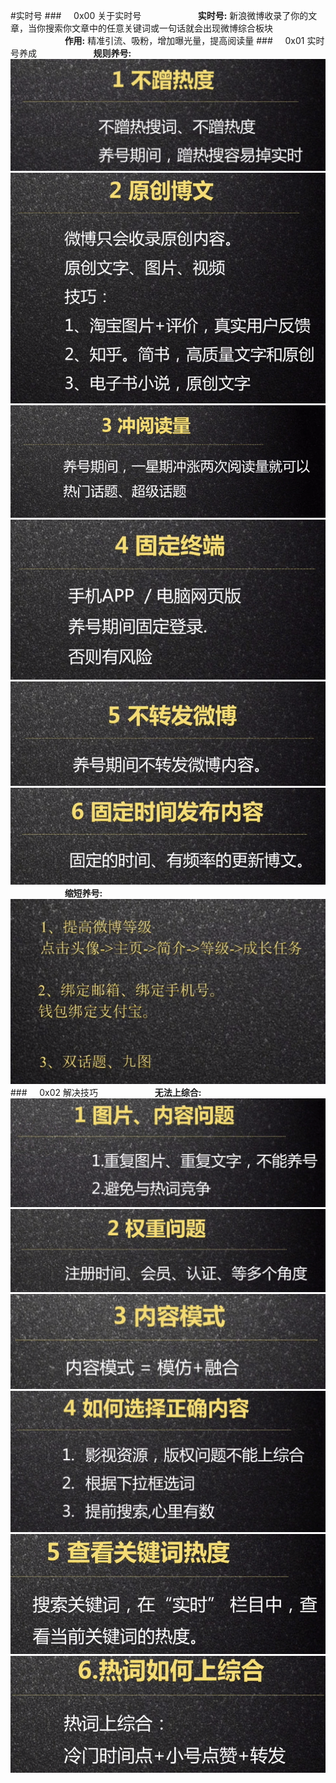 #实时号
###&nbsp;&nbsp;&nbsp;&nbsp;&nbsp;0x00 关于实时号
&nbsp;&nbsp;&nbsp;&nbsp;&nbsp;&nbsp;&nbsp;&nbsp;&nbsp;&nbsp;&nbsp;&nbsp;&nbsp;&nbsp;&nbsp;&nbsp;&nbsp;&nbsp;&nbsp;&nbsp;&nbsp;&nbsp;**实时号:** 新浪微博收录了你的文章，当你搜索你文章中的任意关键词或一句话就会出现微博综合板块
&nbsp;&nbsp;&nbsp;&nbsp;&nbsp;&nbsp;&nbsp;&nbsp;&nbsp;&nbsp;&nbsp;&nbsp;&nbsp;&nbsp;&nbsp;&nbsp;&nbsp;&nbsp;&nbsp;&nbsp;&nbsp;&nbsp;**作用:** 精准引流、吸粉，增加曝光量，提高阅读量
###&nbsp;&nbsp;&nbsp;&nbsp;&nbsp;0x01 实时号养成
&nbsp;&nbsp;&nbsp;&nbsp;&nbsp;&nbsp;&nbsp;&nbsp;&nbsp;&nbsp;&nbsp;&nbsp;&nbsp;&nbsp;&nbsp;&nbsp;&nbsp;&nbsp;&nbsp;&nbsp;&nbsp;&nbsp;**规则养号:** ![](/assets/bcrd.png)
![](/assets/ycbw.png)
![](/assets/cydl.png)
![](/assets/gdzd.png)
![](/assets/bzf.png)
![](/assets/gdsj.png)
&nbsp;&nbsp;&nbsp;&nbsp;&nbsp;&nbsp;&nbsp;&nbsp;&nbsp;&nbsp;&nbsp;&nbsp;&nbsp;&nbsp;&nbsp;&nbsp;&nbsp;&nbsp;&nbsp;&nbsp;&nbsp;&nbsp;**缩短养号:**
![](/assets/sdsj.png)
###&nbsp;&nbsp;&nbsp;&nbsp;&nbsp;0x02 解决技巧
&nbsp;&nbsp;&nbsp;&nbsp;&nbsp;&nbsp;&nbsp;&nbsp;&nbsp;&nbsp;&nbsp;&nbsp;&nbsp;&nbsp;&nbsp;&nbsp;&nbsp;&nbsp;&nbsp;&nbsp;&nbsp;&nbsp;**无法上综合:**
![](/assets/tpnr.png)
![](/assets/qz.png)
![](/assets/nrms.png)
![](/assets/zqnr.png)
![](/assets/gjcrd.png)
![](/assets/rcsj.png)






